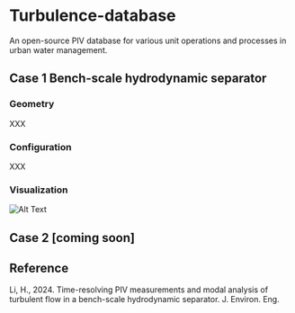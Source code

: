 # Turbulence-database
An open-source PIV database for various unit operations and processes in urban water management.

## Case 1 Bench-scale hydrodynamic separator
### Geometry
XXX
### Configuration
XXX
### Visualization
![Alt Text](https://github.com/Rdfing/interAdsFoam/blob/main/example.gif)

## Case 2 [coming soon]

## Reference
Li, H., 2024. Time-resolving PIV measurements and modal analysis of turbulent flow in a bench-scale hydrodynamic separator. J. Environ. Eng.
